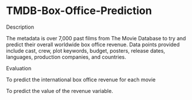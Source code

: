 # TMDB-Box-Office-Prediction
Description

The metadata is over 7,000 past films from The Movie Database to try and predict their overall worldwide box office revenue. Data points provided include cast, crew, plot keywords, budget, posters, release dates, languages, production companies, and countries.  


Evaluation  

To predict the international box office revenue for each movie 

To predict the value of the revenue variable.


